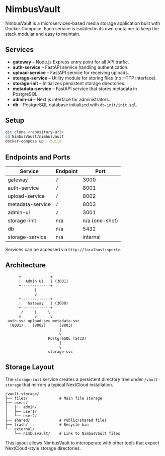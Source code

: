 # NimbusVault

NimbusVault is a microservices-based media storage application built with Docker Compose. Each service is isolated in its own container to keep the stack modular and easy to maintain.

## Services
- **gateway** – Node.js Express entry point for all API traffic.
- **auth-service** – FastAPI service handling authentication.
- **upload-service** – FastAPI service for receiving uploads.
- **storage-service** – Utility module for storing files (no HTTP interface).
- **storage-init** – Initializes persistent storage directories.
- **metadata-service** – FastAPI service that stores metadata in PostgreSQL.
- **admin-ui** – Next.js interface for administrators.
- **db** – PostgreSQL database initialized with `db-init/init.sql`.

## Setup
```bash
git clone <repository-url>
cd NimbusVault/nimbusvault
docker-compose up --build
```

## Endpoints and Ports
| Service           | Endpoint | Port |
|-------------------|---------|------|
| gateway           | `/`     | 3000 |
| auth-service      | `/`     | 8001 |
| upload-service    | `/`     | 8002 |
| metadata-service  | `/`     | 8003 |
| admin-ui          | `/`     | 3001 |
| storage-init      | n/a     | n/a (one-shot) |
| db                | n/a     | 5432 |
| storage-service   | n/a     | internal |

Services can be accessed via `http://localhost:<port>`.

## Architecture
```
      +-------------+
      |  Admin UI   | (3001)
      +-------------+
             |
             v
      +-------------+
      |   Gateway   | (3000)
      +-------------+
       /     |     \
      v      v      v
 auth-svc upload-svc metadata-svc
  (8001)    (8002)      (8003)
                        |
                        v
                   PostgreSQL (5432)
                        |
                        v
                   storage-svc
```

## Storage Layout
The `storage-init` service creates a persistent directory tree under `/vault-storage` that mirrors a typical NextCloud installation.

```
/vault-storage/
├── files/              # Main file storage
├── users/
│   ├── admin/
│   ├── user1/
│   └── user2/
├── shared/             # Public/shared files
├── trash/              # Recycle bin
└── external/
    └── nimbusvault/    # Link to NimbusVault files
```

This layout allows NimbusVault to interoperate with other tools that expect NextCloud-style storage directories.
